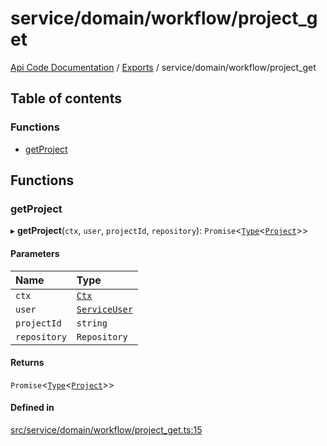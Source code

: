 # service/domain/workflow/project\_get
[Api Code Documentation](../README.md) / [Exports](../modules.md) / service/domain/workflow/project\_get

## Table of contents

### Functions

- [getProject](service_domain_workflow_project_get.md#getproject)

## Functions

### getProject

▸ **getProject**(`ctx`, `user`, `projectId`, `repository`): `Promise`\<[`Type`](result.md#type)\<[`Project`](../interfaces/service_domain_workflow_project.Project.md)\>\>

#### Parameters

| Name | Type |
| :------ | :------ |
| `ctx` | [`Ctx`](../interfaces/lib_ctx.Ctx.md) |
| `user` | [`ServiceUser`](../interfaces/service_domain_organization_service_user.ServiceUser.md) |
| `projectId` | `string` |
| `repository` | `Repository` |

#### Returns

`Promise`\<[`Type`](result.md#type)\<[`Project`](../interfaces/service_domain_workflow_project.Project.md)\>\>

#### Defined in

[src/service/domain/workflow/project_get.ts:15](https://github.com/openkfw/TruBudget/blob/92640998/api/src/service/domain/workflow/project_get.ts#L15)
